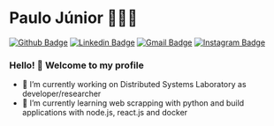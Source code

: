# Paulo Júnior 👨‍💻🔥

[![Github Badge](https://img.shields.io/badge/-Github-000?style=flat-square&logo=Github&logoColor=white&link=https://github.com/lucasgdb)](https://github.com/paulojuniore)
[![Linkedin Badge](https://img.shields.io/badge/-LinkedIn-blue?style=flat-square&logo=Linkedin&logoColor=white&link=https://www.linkedin.com/in/paulojuniore/)](https://www.linkedin.com/in/paulo-juniore/)
[![Gmail Badge](https://img.shields.io/badge/-Gmail-c14438?style=flat-square&logo=Gmail&logoColor=white&link=mailto:paulo.junior@ccc.ufcg.edu.br)](mailto:paulo.junior@ccc.ufcg.edu.br)
[![Instagram Badge](https://img.shields.io/badge/-Instagram-C13584?style=flat-square&labelColor=C13584&logo=instagram&logoColor=white&link=https://www.instagram.com/paulojuniore/)](https://www.instagram.com/paulojuniore/)

### Hello! 👋 Welcome to my profile

- 🔭 I’m currently working on Distributed Systems Laboratory as developer/researcher
- 🌱 I’m currently learning web scrapping with python and build applications with node.js, react.js and docker
